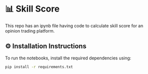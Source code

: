 # 📊 **Skill Score**
This repo has an ipynb file having code to calculate skill score for an opinion trading platform.

## ⚙️ **Installation Instructions**
To run the notebooks, install the required dependencies using:  

```sh
pip install -r requirements.txt
